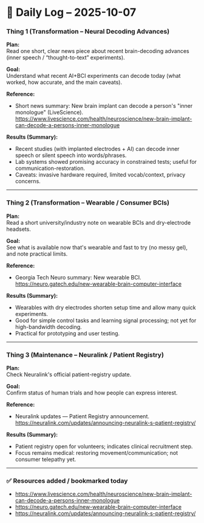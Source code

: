 ﻿# 🧠 Daily Log – 2025-10-07

### Thing 1 (Transformation – Neural Decoding Advances)
**Plan:**  
Read one short, clear news piece about recent brain-decoding advances (inner speech / “thought-to-text” experiments).

**Goal:**  
Understand what recent AI+BCI experiments can decode today (what worked, how accurate, and the main caveats).

**Reference:**  
- Short news summary: New brain implant can decode a person's "inner monologue" (LiveScience).
  https://www.livescience.com/health/neuroscience/new-brain-implant-can-decode-a-persons-inner-monologue

**Results (Summary):**
- Recent studies (with implanted electrodes + AI) can decode inner speech or silent speech into words/phrases.
- Lab systems showed promising accuracy in constrained tests; useful for communication-restoration.
- Caveats: invasive hardware required, limited vocab/context, privacy concerns.

---

### Thing 2 (Transformation – Wearable / Consumer BCIs)
**Plan:**  
Read a short university/industry note on wearable BCIs and dry-electrode headsets.

**Goal:**  
See what is available now that's wearable and fast to try (no messy gel), and note practical limits.

**Reference:**  
- Georgia Tech Neuro summary: New wearable BCI.
  https://neuro.gatech.edu/new-wearable-brain-computer-interface

**Results (Summary):**
- Wearables with dry electrodes shorten setup time and allow many quick experiments.
- Good for simple control tasks and learning signal processing; not yet for high-bandwidth decoding.
- Practical for prototyping and user testing.

---

### Thing 3 (Maintenance – Neuralink / Patient Registry)
**Plan:**  
Check Neuralink's official patient-registry update.

**Goal:**  
Confirm status of human trials and how people can express interest.

**Reference:**  
- Neuralink updates — Patient Registry announcement.
  https://neuralink.com/updates/announcing-neuralink-s-patient-registry/

**Results (Summary):**
- Patient registry open for volunteers; indicates clinical recruitment step.
- Focus remains medical: restoring movement/communication; not consumer telepathy yet.

---

### ✅ Resources added / bookmarked today
- https://www.livescience.com/health/neuroscience/new-brain-implant-can-decode-a-persons-inner-monologue
- https://neuro.gatech.edu/new-wearable-brain-computer-interface
- https://neuralink.com/updates/announcing-neuralink-s-patient-registry/
